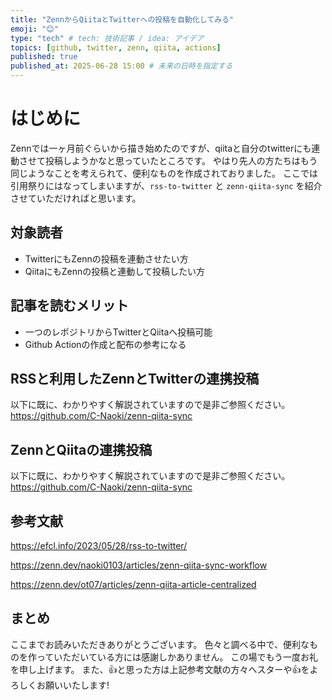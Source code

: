 ```yaml
---
title: "ZennからQiitaとTwitterへの投稿を自動化してみる"
emoji: "😊"
type: "tech" # tech: 技術記事 / idea: アイデア
topics: [github, twitter, zenn, qiita, actions]
published: true
published_at: 2025-06-28 15:00 # 未来の日時を指定する
---
```


# はじめに
Zennでは一ヶ月前ぐらいから描き始めたのですが、qiitaと自分のtwitterにも連動させて投稿しようかなと思っていたところです。
やはり先人の方たちはもう同じようなことを考えられて、便利なものを作成されておりました。
ここでは引用祭りにはなってしまいますが、`rss-to-twitter` と `zenn-qiita-sync` を紹介させていただければと思います。

## 対象読者
- TwitterにもZennの投稿を連動させたい方
- QiitaにもZennの投稿と連動して投稿したい方

## 記事を読むメリット
- 一つのレポジトリからTwitterとQiitaへ投稿可能
- Github Actionの作成と配布の参考になる

## RSSと利用したZennとTwitterの連携投稿
以下に既に、わかりやすく解説されていますので是非ご参照ください。
https://github.com/C-Naoki/zenn-qiita-sync

## ZennとQiitaの連携投稿
以下に既に、わかりやすく解説されていますので是非ご参照ください。
https://github.com/C-Naoki/zenn-qiita-sync


## 参考文献

https://efcl.info/2023/05/28/rss-to-twitter/

https://zenn.dev/naoki0103/articles/zenn-qiita-sync-workflow

https://zenn.dev/ot07/articles/zenn-qiita-article-centralized

## まとめ
ここまでお読みいただきありがとうございます。
色々と調べる中で、便利なものを作っていただいている方には感謝しかありません。
この場でもう一度お礼を申し上げます。
また、👍と思った方は上記参考文献の方々へスターや👍をよろしくお願いいたします!
